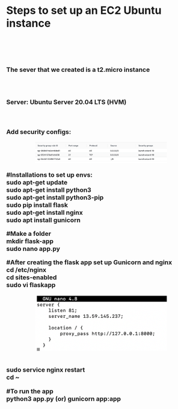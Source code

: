 <h1>Steps to set up an EC2 Ubuntu instance<h1> <br>
<h3> The sever that we created is a t2.micro instance <h3> <br>
<h3> Server: Ubuntu Server 20.04 LTS (HVM) <h3> <br>

  <b>Add security configs: </b> <br>
<p align="center">
  <img src="Screenshot 2021-10-31 at 10.41.11 AM.png" width="350" title="Security Group configurations on EC2 Instance (Allow all traffic)!">
</p>


#Installations to set up envs: <br>
sudo apt-get update <br>
sudo apt-get install python3 <br>
sudo apt-get install python3-pip <br>
sudo pip install flask <br>
sudo apt-get install nginx <br>
sudo apt install gunicorn <br>

#Make a folder <br>
mkdir flask-app  <br>
sudo nano app.py <br>

#After creating the flask app set up Gunicorn and nginx <br>
cd /etc/nginx <br>
cd sites-enabled <br>
sudo vi flaskapp <br>
<p align="center">
  <img src="Screenshot 2021-10-31 at 10.50.20 AM.png" width="350" title="Security Group configurations on EC2 Instance (Allow all traffic)!">
</p> <br>
sudo service nginx restart <br>
cd ~  <br>

#To run the app <br>
python3 app.py (or) gunicorn app:app <br>

